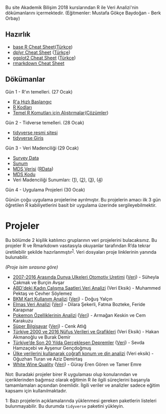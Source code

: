 Bu site Akademik Bilişim 2018 kurslarından R ile Veri Analizi'nin dökümanlarını içermektedir. (Eğitmenler: Mustafa Gökçe Baydoğan - Berk Orbay)

## Hazırlık

+ [base R Cheat Sheet](http://github.com/rstudio/cheatsheets/raw/master/base-r.pdf)([Türkçe](https://github.com/rstudio/cheatsheets/raw/master/translations/turkish/baseR_translate_tr.pdf))
+ [dplyr Cheat Sheet](https://github.com/rstudio/cheatsheets/raw/master/data-transformation.pdf) ([Türkçe](https://github.com/rstudio/cheatsheets/raw/master/translations/turkish/ggplot2_2.0_Turkish.pdf))
+ [ggplot2 Cheat Sheet](https://github.com/rstudio/cheatsheets/raw/master/data-visualization-2.1.pdf) ([Türkçe](dokumanlar/DataTransformationCheatSheet_Turkish.pdf))
+ [rmarkdown Cheat Sheet](https://github.com/rstudio/cheatsheets/raw/master/rmarkdown-2.0.pdf)

## Dökümanlar

Gün 1 - R'ın temelleri. (27 Ocak)

+ [R'a Hızlı Başlangıç](dokumanlar/RHizliGiris.pdf)
+ [R Kodları](https://raw.githubusercontent.com/r338/ab-2017/master/dokumanlar/baslama.R)
+ [Temel R Komutları için Alıştırmalar](dokumanlar/dokuman_temel_alistirma.html)([Çözümler](dokumanlar/dokuman_temel_alistirma_cozumler.html))

Gün 2 - Tidverse temelleri. (28 Ocak)

+ [tidyverse resmi sitesi](tidyverse.org)
+ [tidyverse Giris](dokumanlar/tidyverse_temel.html)

Gün 3 - Veri Madenciliği (29 Ocak)

+ [Survey Data](dokumanlar/survey_data.R)
+ [Sunum](dokumanlar/Descriptive_Analysis_with_Survey_Data.pdf)
+ [MDS Verisi](dokumanlar/InClass_MDS_distance_city.csv) ([RData](dokumanlar/data_sehir.RData))
+ [MDS Kodu](dokumanlar/mds.r)
+ Veri Madenciliği Sunumları: ([1](dokumanlar/veri_nedir.pdf)), ([2](dokumanlar/veri_madenciligi.pdf)), ([3](dokumanlar/veri_kucultme.pdf)), ([4](dokumanlar/siniflandirma_ve_regresyon.pdf))

Gün 4 - Uygulama Projeleri (30 Ocak)

Günün çoğu uygulama projelerine ayrılmıştır. Bu projelerin amacı ilk 3 gün öğretilen R kabiliyetlerini basit bir uygulama üzerinde sergileyebilmektir.


# Projeler

Bu bölümde 2 kişilik katılımcı gruplarının veri projelerini bulacaksınız. Bu projeler R ve Rmarkdown vasıtasıyla okuyanlar tarafından R’da tekrar üretilebilir şekilde hazırlanmıştır<sup>[1](#myfootnote1)</sup>. Veri dosyaları proje linklerinin yanında bulunabilir.

_(Proje isim sırasına göre)_

+ [2007-2016 Arasında Dunya Ulkeleri Otomotiv Uretimi](projeler/suheyla_cakmak_burcin_avsar.html) ([Veri](projeler/otomotiv_uretimi.csv)) - Süheyla Çakmak ve Burçin Avşar
+ [ABD'deki Kadın Çalışma Saatleri Veri Analizi](projeler/muhammed_pektas.html) (Veri Eksik) - Muhammed Pektaş ve Cevher Söylemez
+ [BKM Kart Kullanım Analizi](projeler/dogus_yalcin.html) ([Veri](projeler/bkm_data.xlsx)) - Doğuş Yalçın
+ [Elmas Veri Analizi](projeler/dilara_sekerli_fatma_bozteke_feride_karpınar.html) ([Veri](projeler/diamonds.csv)) - Dilara Şekerli, Fatma Bozteke, Feride Karapınar
+ [Pokemon Özelliklerinin Analizi](projeler/pokemon.html) ([Veri](https://www.kaggle.com/rounakbanik/pokemon)) - Armağan Keskin ve Cem Karakuzu
+ [Süper Bilgisayar](projeler/cenk_atlig.html) ([Veri](projeler/Super_Bilgisayar.xlsx)) - Cenk Atlığ
+ [Türkiye 2000 ve 2016 Nüfus Verileri ve Grafikleri](projeler/hakan_akmanoglu.html) (Veri Eksik) - Hakan Akmanoğlu ve Burak Demir
+ [Türkiye’de Son 20 Yılda Gerçekleşen Depremler](projeler/sevda_hamzacebi.html) ([Veri](projeler/deprem20yil.csv)) - Sevda Hamzaçebi ve Ayşenur Gençdoğmuş
+ [Ülke verilerini kullanarak coğrafi konum ve din analizi](projeler/oguzhan_turan.html) (Veri eksik) - Oğuzhan Turan ve Aziz Demirtaş
+ [White Wine Quality](projeler/eren_goren_tamer_emre.html) ([Veri](projeler/winequality-white.csv)) - Güray Eren Gören ve Tamer Emre



Not: Buradaki projeler birer R uygulaması olup konularından ve içeriklerinden bağımsız olarak eğitimin R ile ilgili süreçlerini başarıyla tamamlamaları açısından önemlidir. İlgili veriler ve analizler sadece eğitim kapsamı için kullanılmaktadır.

<a name="myfootnote1">1</a>: Bazı projelerin açıklamalarında yüklenmesi gereken paketlerin listeleri bulunmayabilir. Bu durumda `tidyverse` paketini yükleyin.
